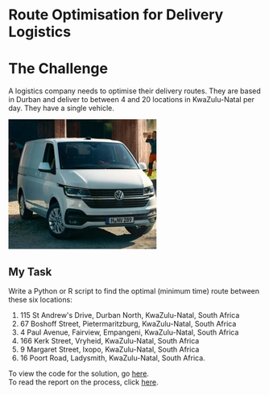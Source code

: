 # Route Optimisation for Delivery Logistics

# The Challenge

A logistics company needs to optimise their delivery routes.
They are based in Durban and deliver to between 4 and 20 locations in KwaZulu-Natal per day.
They have a single vehicle.

![(Source: <https://www.motortrend.com/cars/ram/promaster/2017/>)](transporter-panel-van-2.png)

## My Task

Write a Python or R script to find the optimal (minimum time) route between these six locations:

1. 115 St Andrew's Drive, Durban North, KwaZulu-Natal, South Africa  
2. 67 Boshoff Street, Pietermaritzburg, KwaZulu-Natal, South Africa  
3. 4 Paul Avenue, Fairview, Empangeni, KwaZulu-Natal, South Africa  
4. 166 Kerk Street, Vryheid, KwaZulu-Natal, South Africa  
5. 9 Margaret Street, Ixopo, KwaZulu-Natal, South Africa 
6. 16 Poort Road, Ladysmith, KwaZulu-Natal, South Africa.

To view the code for the solution, go [here](optimal_delivery_route.R).  
To read the report on the process, click [here](https://raw.githack.com/GavinMasterson/route_optimisation/main/html_report.html).  
